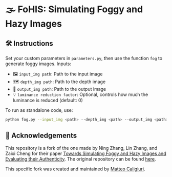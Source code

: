 
# 🌫️ FoHIS: Simulating Foggy and Hazy Images

## 🛠️ Instructions

Set your custom parameters in `parameters.py`, then use the function `fog` to generate foggy images. Inputs:

- 🖼️ `input_img path`: Path to the input image
- 🗺️ `depth_img path`: Path to the depth image
- 💾 `output_img path`: Path to the output image
- 💡 `luminance reduction factor`: Optional, controls how much the luminance is reduced (default: 0)

To run as standalone code, use:

```bash
python fog.py --input_img <path> --depth_img <path> --output_img <path> --reduce_lum <value>
```

## 🙏 Acknowledgements

This repository is a fork of the one made by Ning Zhang, Lin Zhang, and Zaixi Cheng for their paper [Towards Simulating Foggy and Hazy Images and Evaluating their Authenticity](https://www.ecva.net/papers/eccv_2020/papers_ECCV/papers/123480154.pdf). The original repository can be found [here](https://github.com/zhengziqiang/ForkGAN).

This specific fork was created and maintained by [Matteo Caligiuri](https://github.com/matteocali).
